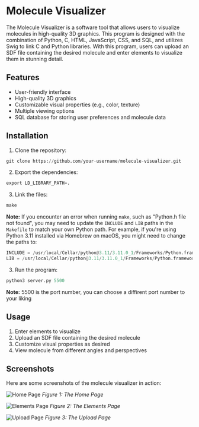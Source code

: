 # Molecule Visualizer

The Molecule Visualizer is a software tool that allows users to visualize molecules in high-quality 3D graphics. This program is designed with the combination of Python, C, HTML, JavaScript, CSS, and SQL, and utilizes Swig to link C and Python libraries. With this program, users can upload an SDF file containing the desired molecule and enter elements to visualize them in stunning detail.

## Features

- User-friendly interface
- High-quality 3D graphics
- Customizable visual properties (e.g., color, texture)
- Multiple viewing options
- SQL database for storing user preferences and molecule data

## Installation

1. Clone the repository:

```python
git clone https://github.com/your-username/molecule-visualizer.git
```

2. Export the dependencies:

```python
export LD_LIBRARY_PATH=.
```

3. Link the files:

```python
make
```

**Note:** If you encounter an error when running `make`, such as "Python.h file not found", you may need to update the `INCLUDE` and `LIB` paths in the `Makefile` to match your own Python path. For example, if you're using Python 3.11 installed via Homebrew on macOS, you might need to change the paths to:
```python
INCLUDE = /usr/local/Cellar/python@3.11/3.11.0_1/Frameworks/Python.framework/Versions/3.11/include/python3.11
LIB = /usr/local/Cellar/python@3.11/3.11.0_1/Frameworks/Python.framework/Versions/3.11/lib
```

3. Run the program:

```python
python3 server.py 5500
```

**Note:** 5500 is the port number, you can choose a diffirent port number to your liking

## Usage

1. Enter elements to visualize
2. Upload an SDF file containing the desired molecule
3. Customize visual properties as desired
4. View molecule from different angles and perspectives

## Screenshots

Here are some screenshots of the molecule visualizer in action:

![Home Page](https://i.imgur.com/RPMW807.png)
*Figure 1: The Home Page*

![Elements Page](https://i.imgur.com/2Ut7hV9.png)
*Figure 2: The Elements Page*

![Upload Page](https://i.imgur.com/pmnobQP.png)
*Figure 3: The Upload Page*


